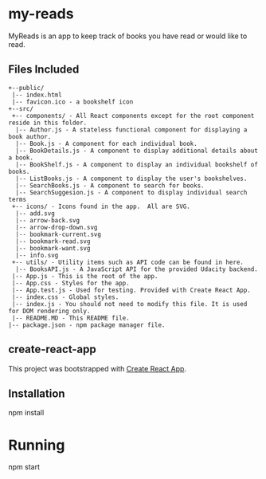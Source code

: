 # my-reads
MyReads is an app to keep track of books you have read or would like to read.

## Files Included
```
+--public/
 |-- index.html
 |-- favicon.ico - a bookshelf icon
+--src/
 +-- components/ - All React components except for the root component reside in this folder.
  |-- Author.js - A stateless functional component for displaying a book author.
  |-- Book.js - A component for each individual book.
  |-- BookDetails.js - A component to display additional details about a book.
  |-- BookShelf.js - A component to display an individual bookshelf of books.
  |-- ListBooks.js - A component to display the user's bookshelves.
  |-- SearchBooks.js - A component to search for books.
  |-- SearchSuggesion.js - A component to display individual search terms
 +-- icons/ - Icons found in the app.  All are SVG.
  |-- add.svg
  |-- arrow-back.svg
  |-- arrow-drop-down.svg
  |-- bookmark-current.svg
  |-- bookmark-read.svg
  |-- bookmark-want.svg
  |-- info.svg
 +-- utils/ - Utility items such as API code can be found in here.
  |-- BooksAPI.js - A JavaScript API for the provided Udacity backend.
 |-- App.js - This is the root of the app.
 |-- App.css - Styles for the app.
 |-- App.test.js - Used for testing. Provided with Create React App.
 |-- index.css - Global styles.
 |-- index.js - You should not need to modify this file. It is used for DOM rendering only.
 |-- README.MD - This README file.
|-- package.json - npm package manager file.
```

## create-react-app

This project was bootstrapped with [Create React App](https://github.com/facebookincubator/create-react-app).

## Installation

npm install

# Running

npm start

